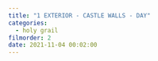 ```yaml
---
title: "1 EXTERIOR - CASTLE WALLS - DAY"
categories:
  - holy grail
filmorder: 2
date: 2021-11-04 00:02:00
---
```

